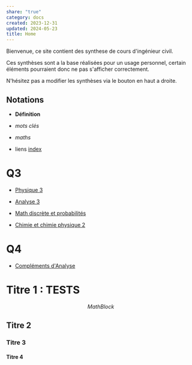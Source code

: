 ```yaml
---  
share: "true"  
category: docs  
created: 2023-12-31  
updated: 2024-05-23  
title: Home  
---  
```

Bienvenue, ce site contient des synthese de cours d'ingénieur civil.  
  
Ces synthèses sont a la base réalisées pour un usage personnel, certain éléments pourraient donc ne pas s'afficher correctement.  
  
N'hésitez pas a modifier les synthèses via le bouton en haut a droite.  
## Notations  
  
- **Définition**  
  
- *mots clés*  
  
- $maths{}$  
  
- liens [index](index.md)  
# Q3  
  
- [Physique 3](Physique%203)  
  
- [Analyse 3](Analyse%203)    
  
- [Math discrète et probabilités](MDP)  
  
- [Chimie et chimie physique 2](Chimie%202)  
# Q4  
  
- [Compléments d'Analyse](Compl%C3%A9ments%20d'Analyse.md)  
  
  
  
  
  
# Titre 1 : TESTS  
$$  
Math Block  
$$  
## Titre 2  
### Titre 3  
#### Titre 4  
